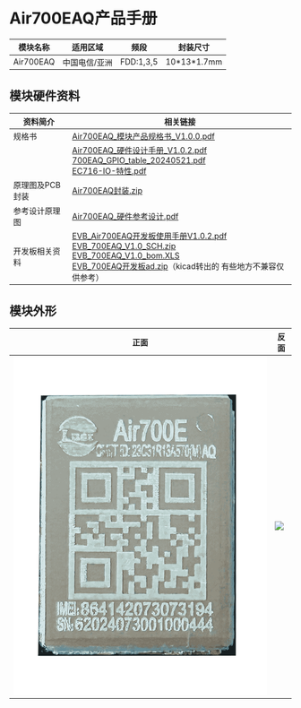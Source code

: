 # Air700EAQ产品手册

| 模块名称  | 适用区域      | 频段      | 封装尺寸      |
| --------- | ------------- | --------- | ------------- |
| Air700EAQ | 中国电信/亚洲 | FDD:1,3,5 | 10\*13\*1.7mm |

## 模块硬件资料

| 资料简介        | 相关链接                                                     |
| --------------- | ------------------------------------------------------------ |
| 规格书          | [Air700EAQ_模块产品规格书_V1.0.0.pdf](https://cdn.openluat-luatcommunity.openluat.com/attachment/20240723174042576_Air700EAQ_模块产品规格书_V1.0.0.pdf) |
|                 | [Air700EAQ_硬件设计手册_V1.0.2.pdf](https://cdn.openluat-luatcommunity.openluat.com/attachment/20241011160619622_Air700EAQ_硬件设计手册_V1.0.2.pdf)<br />[700EAQ_GPIO_table_20240521.pdf](https://cdn.openluat-luatcommunity.openluat.com/attachment/20240521095504789_Air780EL&780ETGG&780ETG&700EL&700EY&700EC_GPIO_table_20240521.pdf)<br />[EC716-IO-特性.pdf](https://cdn.openluat-luatcommunity.openluat.com/attachment/20240508154944217_EC716-IO-特性.pdf) |
| 原理图及PCB封装 | [Air700EAQ封装.zip](https://cdn.openluat-luatcommunity.openluat.com/attachment/20231225171117125_Air700EL&700EY封装.zip) |
| 参考设计原理图  | [Air700EAQ_硬件参考设计.pdf](https://cdn.openluat-luatcommunity.openluat.com/attachment/20240228162252366_Air700EL_硬件参考设计.pdf) |
| 开发板相关资料  | [EVB_Air700EAQ开发板使用手册V1.0.2.pdf](https://cdn.openluat-luatcommunity.openluat.com/attachment/20240417134308942_EVB_Air700EL&700EY开发板使用手册V1.0.2.pdf)<br />[EVB_700EAQ_V1.0_SCH.zip](https://cdn.openluat-luatcommunity.openluat.com/attachment/20230308153627280_EVB_Air700E_V1.0_SCH.zip)<br />[EVB_700EAQ_V1.0_bom.XLS](https://cdn.openluat-luatcommunity.openluat.com/attachment/20230331111453962_EVB_Air700E_V1.0_bom.XLS)<br />[EVB_700EAQ开发板ad.zip](https://cdn.openluat-luatcommunity.openluat.com/attachment/20230510094340802_EVB_Air700E开发板ad.zip)（kicad转出的 有些地方不兼容仅供参考） |

## 模块外形

| 正面                        | 反面                          |
| --------------------------- | ----------------------------- |
| ![](./image/700EAQ正面.png) | ![](./image/700E系列反面.png) |
